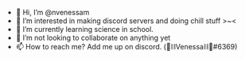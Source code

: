 - 👋 Hi, I’m @nvenessam
- 👀 I’m interested in making discord servers and doing chill stuff >~<
- 🌱 I’m currently learning science in school.
- 💞️ I’m not looking to collaborate on anything yet
- 📫 How to reach me? Add me up on discord. (🖤⛓Venessa⛓🖤#6369)

<!---
nvenessam/nvenessam is a ✨ special ✨ repository because its `README.md` (this file) appears on your GitHub profile.
You can click the Preview link to take a look at your changes.
--->
